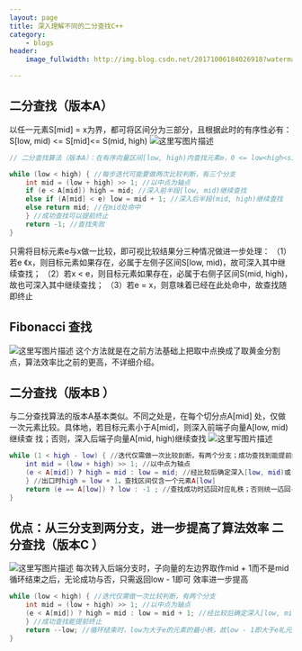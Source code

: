 ```yaml
---
layout: page
title: 深入理解不同的二分查找C++
category: 
    - blogs
header:
    image_fullwidth: http://img.blog.csdn.net/20171006184026918?watermark/2/text/aHR0cDovL2Jsb2cuY3Nkbi5uZXQvcXFfMzQyNDQzMTc=/font/5a6L5L2T/fontsize/400/fill/I0JBQkFCMA==/dissolve/70/gravity/SouthEast

---
```


**二分查找（版本A）**
---------
以任一元素S[mid] = x为界，都可将区间分为三部分，且根据此时的有序性必有：
S[low, mid) <= S[mid]<=  S(mid, high)
![这里写图片描述](http://img.blog.csdn.net/20171006182815612?watermark/2/text/aHR0cDovL2Jsb2cuY3Nkbi5uZXQvcXFfMzQyNDQzMTc=/font/5a6L5L2T/fontsize/400/fill/I0JBQkFCMA==/dissolve/70/gravity/SouthEast)
```cpp
// 二分查找算法（版本A）：在有序向量区间[low, high)内查找元素e，0 <= low<high<size

while (low < high) { //每步迭代可能要做两次比较判断，有三个分支
	int mid = (low + high) >> 1; //以中点为轴点
	if (e < A[mid]) high = mid; //深入前半段[low, mid)继续查找
	else if (A[mid] < e) low = mid + 1; //深入后半段(mid, high)继续查找
	else return mid; //在mid处命中
	} //成功查找可以提前终止
	return -1; //查找失败
}
```
只需将目标元素e与x做一比较，即可视比较结果分三种情况做进一步处理：
（1）若e 《x，则目标元素如果存在，必属于左侧子区间S[low, mid)，故可深入其中继续查找；
（2）若x < e，则目标元素如果存在，必属于右侧子区间S(mid, high)，故也可深入其中继续查找；
（3）若e = x，则意味着已经在此处命中，故查找随即终止

**Fibonacci 查找**
------------
![这里写图片描述](http://img.blog.csdn.net/20171006182903794?watermark/2/text/aHR0cDovL2Jsb2cuY3Nkbi5uZXQvcXFfMzQyNDQzMTc=/font/5a6L5L2T/fontsize/400/fill/I0JBQkFCMA==/dissolve/70/gravity/SouthEast)
这个方法就是在之前方法基础上把取中点换成了取黄金分割点，算法效率比之前的更高，不详细介绍。

**二分查找（版本B ）**
----------

与二分查找算法的版本A基本类似。不同之处是，在每个切分点A[mid]
处，仅做一次元素比较。具体地，若目标元素小于A[mid]，则深入前端子向量A[low, mid)继续查
找；否则，深入后端子向量A[mid, high)继续查找
![这里写图片描述](http://img.blog.csdn.net/20171006183035065?watermark/2/text/aHR0cDovL2Jsb2cuY3Nkbi5uZXQvcXFfMzQyNDQzMTc=/font/5a6L5L2T/fontsize/400/fill/I0JBQkFCMA==/dissolve/70/gravity/SouthEast)

```lua
while (1 < high - low) { //迭代仅需做一次比较刞断，有两个分支；成功查找到能提前终止
	int mid = (low + high) >> 1; //以中点为轴点
	(e < A[mid]) ? high = mid : low = mid; //经比较后确定深入[low, mid)或[mid, high)
	} //出口时high = low + 1，查找区间仅含一个元素A[low]
	return (e == A[low]) ? low : -1 ; //查找成功时迒回对应癿秩；否则统一迒回-1
}
```
**优点：从三分支到两分支，进一步提高了算法效率**
**二分查找（版本C ）**
----------
![这里写图片描述](http://img.blog.csdn.net/20171006184026918?watermark/2/text/aHR0cDovL2Jsb2cuY3Nkbi5uZXQvcXFfMzQyNDQzMTc=/font/5a6L5L2T/fontsize/400/fill/I0JBQkFCMA==/dissolve/70/gravity/SouthEast)
每次转入后端分支时，子向量的左边界取作mid + 1而不是mid
循环结束之后，无论成功与否，只需返回low - 1即可
效率进一步提高
```java
while (low < high) { //迭代仅需做一次比较判断，有两个分支
	int mid = (low + high) >> 1; //以中点为轴点
	(e < A[mid]) ? high = mid : low = mid + 1; //经比较后确定深入[low, mid)或(mid, high)
	} //成功查找能提前终止
	return --low; //循环结束时，low为大于e的元素的最小秩，故low - 1即大于e癿元素的最大
} 
```